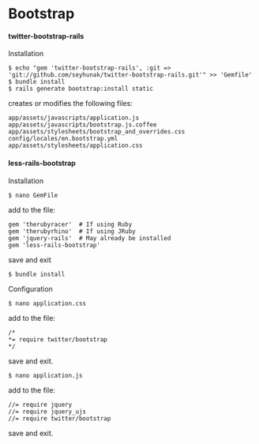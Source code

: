 Bootstrap
=========


#### twitter-bootstrap-rails

Installation

	$ echo "gem 'twitter-bootstrap-rails', :git => 'git://github.com/seyhunak/twitter-bootstrap-rails.git'" >> 'Gemfile'
	$ bundle install
	$ rails generate bootstrap:install static

creates or modifies the following files:

	app/assets/javascripts/application.js
    app/assets/javascripts/bootstrap.js.coffee
    app/assets/stylesheets/bootstrap_and_overrides.css
    config/locales/en.bootstrap.yml
    app/assets/stylesheets/application.css


#### less-rails-bootstrap

Installation

	$ nano GemFile

add to the file:

	gem 'therubyracer'  # If using Ruby
	gem 'therubyrhino'  # If using JRuby
	gem 'jquery-rails'  # May already be installed
	gem 'less-rails-bootstrap'

save and exit

	$ bundle install

Configuration

	$ nano application.css
	
add to the file: 
	
	/*
	*= require twitter/bootstrap
	*/

save and exit.

	$ nano application.js

add to the file: 

	//= require jquery
	//= require jquery_ujs
	//= require twitter/bootstrap

save and exit. 